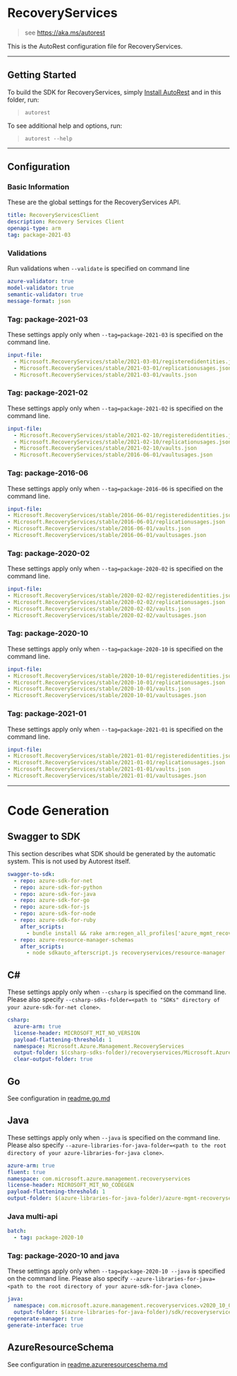 # RecoveryServices

> see https://aka.ms/autorest

This is the AutoRest configuration file for RecoveryServices.

---

## Getting Started

To build the SDK for RecoveryServices, simply [Install AutoRest](https://aka.ms/autorest/install) and in this folder, run:

> `autorest`

To see additional help and options, run:

> `autorest --help`

---

## Configuration

### Basic Information

These are the global settings for the RecoveryServices API.

``` yaml
title: RecoveryServicesClient
description: Recovery Services Client
openapi-type: arm
tag: package-2021-03
```

### Validations

Run validations when `--validate` is specified on command line

``` yaml $(validate)
azure-validator: true
model-validator: true
semantic-validator: true
message-format: json
```

### Tag: package-2021-03

These settings apply only when `--tag=package-2021-03` is specified on the command line.

```yaml $(tag) == 'package-2021-03'
input-file:
  - Microsoft.RecoveryServices/stable/2021-03-01/registeredidentities.json
  - Microsoft.RecoveryServices/stable/2021-03-01/replicationusages.json
  - Microsoft.RecoveryServices/stable/2021-03-01/vaults.json
```
### Tag: package-2021-02

These settings apply only when `--tag=package-2021-02` is specified on the command line.

```yaml $(tag) == 'package-2021-02'
input-file:
  - Microsoft.RecoveryServices/stable/2021-02-10/registeredidentities.json
  - Microsoft.RecoveryServices/stable/2021-02-10/replicationusages.json
  - Microsoft.RecoveryServices/stable/2021-02-10/vaults.json
  - Microsoft.RecoveryServices/stable/2016-06-01/vaultusages.json
```
### Tag: package-2016-06

These settings apply only when `--tag=package-2016-06` is specified on the command line.

``` yaml $(tag) == 'package-2016-06'
input-file:
- Microsoft.RecoveryServices/stable/2016-06-01/registeredidentities.json
- Microsoft.RecoveryServices/stable/2016-06-01/replicationusages.json
- Microsoft.RecoveryServices/stable/2016-06-01/vaults.json
- Microsoft.RecoveryServices/stable/2016-06-01/vaultusages.json
```

### Tag: package-2020-02

These settings apply only when `--tag=package-2020-02` is specified on the command line.

``` yaml $(tag) == 'package-2020-02'
input-file:
- Microsoft.RecoveryServices/stable/2020-02-02/registeredidentities.json
- Microsoft.RecoveryServices/stable/2020-02-02/replicationusages.json
- Microsoft.RecoveryServices/stable/2020-02-02/vaults.json
- Microsoft.RecoveryServices/stable/2020-02-02/vaultusages.json
```

### Tag: package-2020-10

These settings apply only when `--tag=package-2020-10` is specified on the command line.

``` yaml $(tag) == 'package-2020-10'
input-file:
- Microsoft.RecoveryServices/stable/2020-10-01/registeredidentities.json
- Microsoft.RecoveryServices/stable/2020-10-01/replicationusages.json
- Microsoft.RecoveryServices/stable/2020-10-01/vaults.json
- Microsoft.RecoveryServices/stable/2020-10-01/vaultusages.json
```

### Tag: package-2021-01

These settings apply only when `--tag=package-2021-01` is specified on the command line.

``` yaml $(tag) == 'package-2021-01'
input-file:
- Microsoft.RecoveryServices/stable/2021-01-01/registeredidentities.json
- Microsoft.RecoveryServices/stable/2021-01-01/replicationusages.json
- Microsoft.RecoveryServices/stable/2021-01-01/vaults.json
- Microsoft.RecoveryServices/stable/2021-01-01/vaultusages.json
```

---

# Code Generation

## Swagger to SDK

This section describes what SDK should be generated by the automatic system.
This is not used by Autorest itself.

``` yaml $(swagger-to-sdk)
swagger-to-sdk:
  - repo: azure-sdk-for-net
  - repo: azure-sdk-for-python
  - repo: azure-sdk-for-java
  - repo: azure-sdk-for-go
  - repo: azure-sdk-for-js
  - repo: azure-sdk-for-node
  - repo: azure-sdk-for-ruby
    after_scripts:
      - bundle install && rake arm:regen_all_profiles['azure_mgmt_recovery_services']
  - repo: azure-resource-manager-schemas
    after_scripts:
      - node sdkauto_afterscript.js recoveryservices/resource-manager
```

## C#

These settings apply only when `--csharp` is specified on the command line.
Please also specify `--csharp-sdks-folder=<path to "SDKs" directory of your azure-sdk-for-net clone>`.

``` yaml $(csharp)
csharp:
  azure-arm: true
  license-header: MICROSOFT_MIT_NO_VERSION
  payload-flattening-threshold: 1
  namespace: Microsoft.Azure.Management.RecoveryServices
  output-folder: $(csharp-sdks-folder)/recoveryservices/Microsoft.Azure.Management.RecoveryServices/src/Generated
  clear-output-folder: true
```

## Go

See configuration in [readme.go.md](./readme.go.md)

## Java

These settings apply only when `--java` is specified on the command line.
Please also specify `--azure-libraries-for-java-folder=<path to the root directory of your azure-libraries-for-java clone>`.

``` yaml $(java)
azure-arm: true
fluent: true
namespace: com.microsoft.azure.management.recoveryservices
license-header: MICROSOFT_MIT_NO_CODEGEN
payload-flattening-threshold: 1
output-folder: $(azure-libraries-for-java-folder)/azure-mgmt-recoveryservices
```

### Java multi-api

``` yaml $(java) && $(multiapi)
batch:
  - tag: package-2020-10
```

### Tag: package-2020-10 and java

These settings apply only when `--tag=package-2020-10 --java` is specified on the command line.
Please also specify `--azure-libraries-for-java=<path to the root directory of your azure-sdk-for-java clone>`.

``` yaml $(tag) == 'package-2020-10' && $(java) && $(multiapi)
java:
  namespace: com.microsoft.azure.management.recoveryservices.v2020_10_01
  output-folder: $(azure-libraries-for-java-folder)/sdk/recoveryservices/mgmt-v2020_10_01
regenerate-manager: true
generate-interface: true
```

## AzureResourceSchema

See configuration in [readme.azureresourceschema.md](./readme.azureresourceschema.md)
